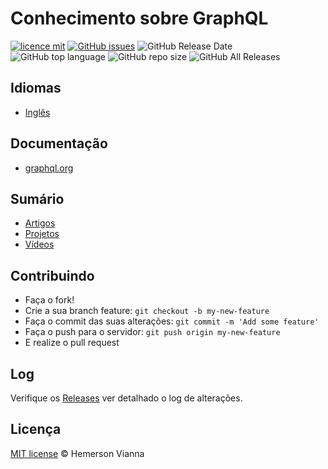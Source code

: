# Conhecimento sobre GraphQL

[![licence mit](https://img.shields.io/badge/license-MIT-blue.svg?style=flat-square)](http://hemersonvianna.mit-license.org/)
[![GitHub issues](https://img.shields.io/github/issues/org-victorinox/knowledge-graphql.svg)](https://github.com/org-victorinox/knowledge-graphql/issues)
![GitHub Release Date](https://img.shields.io/github/release-date/org-victorinox/knowledge-graphql.svg)
![GitHub top language](https://img.shields.io/github/languages/top/org-victorinox/knowledge-graphql.svg)
![GitHub repo size](https://img.shields.io/github/repo-size/org-victorinox/knowledge-graphql.svg)
![GitHub All Releases](https://img.shields.io/github/downloads/org-victorinox/knowledge-graphql/total.svg)

## Idiomas

* [Inglês](https://github.com/org-victorinox/knowledge-graphql/)

## Documentação

- [graphql.org](https://graphql.org/)

## Sumário

- [Artigos](ARTICLES.md)
- [Projetos](https://github.com/org-victorinox/knowledge-graphql/blob/master/PROJECTS.md)
- [Vídeos](VIDEOS.md)

## Contribuindo

- Faça o fork!
- Crie a sua branch feature: `git checkout -b my-new-feature`
- Faça o commit das suas alterações: `git commit -m 'Add some feature'`
- Faça o push para o servidor: `git push origin my-new-feature`
- E realize o pull request

## Log

Verifique os [Releases](https://github.com/org-victorinox/knowledge-graphql/releases) ver detalhado o log de alterações.

## Licença

[MIT license](http://hemersonvianna.mit-license.org/) © Hemerson Vianna
